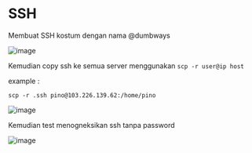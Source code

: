 # SSH

Membuat SSH kostum dengan nama @dumbways 

![image](https://user-images.githubusercontent.com/106061407/175960575-ba1514ea-9e17-42f3-a826-ef1dfcf75b4b.png)


Kemudian copy ssh ke semua server menggunakan `scp -r user@ip host`

example :

```
scp -r .ssh pino@103.226.139.62:/home/pino
```

![image](https://user-images.githubusercontent.com/106061407/175961078-c3ac8a4d-7940-42c2-aeca-1cf429e31e6b.png)

Kemudian test menogneksikan ssh tanpa password 

![image](https://user-images.githubusercontent.com/106061407/175961200-f4db8ee0-5550-431f-a003-0d93e10fded8.png)


